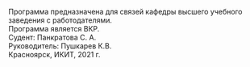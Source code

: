 Программа предназначена для связей кафедры высшего учебного заведения с работодателями.   
Программа является ВКР.  
Судент: Панкратова C. А.  
Руководитель: Пушкарев К.В.   
Красноярск, ИКИТ, 2021 г.

